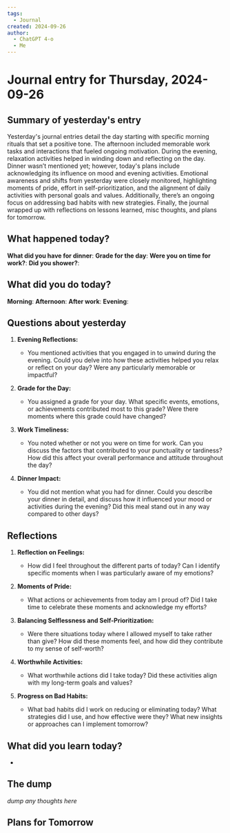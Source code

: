 ```yaml
---
tags:
  - Journal
created: 2024-09-26
author:
  - ChatGPT 4-o
  - Me
---
```

# Journal entry for Thursday, 2024-09-26

## Summary of yesterday's entry

Yesterday's journal entries detail the day starting with specific morning rituals that set a positive tone. The afternoon included memorable work tasks and interactions that fueled ongoing motivation. During the evening, relaxation activities helped in winding down and reflecting on the day. Dinner wasn’t mentioned yet; however, today's plans include acknowledging its influence on mood and evening activities. Emotional awareness and shifts from yesterday were closely monitored, highlighting moments of pride, effort in self-prioritization, and the alignment of daily activities with personal goals and values. Additionally, there’s an ongoing focus on addressing bad habits with new strategies. Finally, the journal wrapped up with reflections on lessons learned, misc thoughts, and plans for tomorrow.

## What happened today?

**What did you have for dinner**: 
**Grade for the day**: 
**Were you on time for work?**: 
**Did you shower?**: 

## What did you do today?

**Morning**: 
**Afternoon**: 
**After work**: 
**Evening**: 

## Questions about yesterday

1. **Evening Reflections:**
   - You mentioned activities that you engaged in to unwind during the evening. Could you delve into how these activities helped you relax or reflect on your day? Were any particularly memorable or impactful?

2. **Grade for the Day:**
   - You assigned a grade for your day. What specific events, emotions, or achievements contributed most to this grade? Were there moments where this grade could have changed?

3. **Work Timeliness:**
   - You noted whether or not you were on time for work. Can you discuss the factors that contributed to your punctuality or tardiness? How did this affect your overall performance and attitude throughout the day?

4. **Dinner Impact:**
   - You did not mention what you had for dinner. Could you describe your dinner in detail, and discuss how it influenced your mood or activities during the evening? Did this meal stand out in any way compared to other days?

## Reflections

1. **Reflection on Feelings:** 
   - How did I feel throughout the different parts of today? Can I identify specific moments when I was particularly aware of my emotions? 

2. **Moments of Pride:** 
   - What actions or achievements from today am I proud of? Did I take time to celebrate these moments and acknowledge my efforts?

3. **Balancing Selflessness and Self-Prioritization:** 
   - Were there situations today where I allowed myself to take rather than give? How did these moments feel, and how did they contribute to my sense of self-worth?

4. **Worthwhile Activities:**
   - What worthwhile actions did I take today? Did these activities align with my long-term goals and values? 

5. **Progress on Bad Habits:**
   - What bad habits did I work on reducing or eliminating today? What strategies did I use, and how effective were they? What new insights or approaches can I implement tomorrow?

## What did you learn today?

- 

## The dump
*dump any thoughts here*

## Plans for Tomorrow
